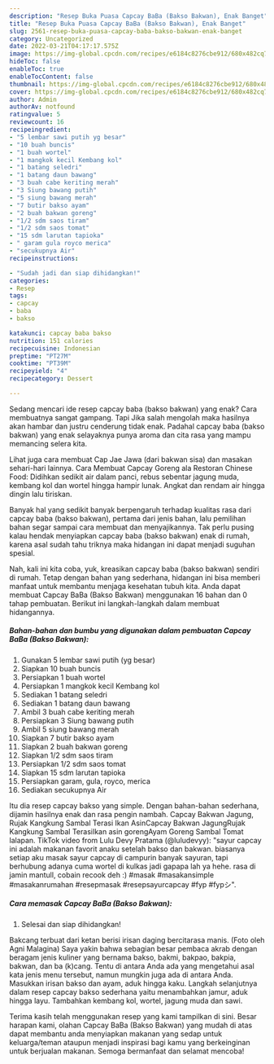 ```yaml
---
description: "Resep Buka Puasa Capcay BaBa (Bakso Bakwan), Enak Banget"
title: "Resep Buka Puasa Capcay BaBa (Bakso Bakwan), Enak Banget"
slug: 2561-resep-buka-puasa-capcay-baba-bakso-bakwan-enak-banget
category: Uncategorized
date: 2022-03-21T04:17:17.575Z
image: https://img-global.cpcdn.com/recipes/e6184c8276cbe912/680x482cq70/capcay-baba-bakso-bakwan-foto-resep-utama.jpg
hideToc: false
enableToc: true
enableTocContent: false
thumbnail: https://img-global.cpcdn.com/recipes/e6184c8276cbe912/680x482cq70/capcay-baba-bakso-bakwan-foto-resep-utama.jpg
cover: https://img-global.cpcdn.com/recipes/e6184c8276cbe912/680x482cq70/capcay-baba-bakso-bakwan-foto-resep-utama.jpg
author: Admin
authorAv: notfound
ratingvalue: 5
reviewcount: 16
recipeingredient:
- "5 lembar sawi putih yg besar"
- "10 buah buncis"
- "1 buah wortel"
- "1 mangkok kecil Kembang kol"
- "1 batang seledri"
- "1 batang daun bawang"
- "3 buah cabe keriting merah"
- "3 Siung bawang putih"
- "5 siung bawang merah"
- "7 butir bakso ayam"
- "2 buah bakwan goreng"
- "1/2 sdm saos tiram"
- "1/2 sdm saos tomat"
- "15 sdm larutan tapioka"
- " garam gula royco merica"
- "secukupnya Air"
recipeinstructions:

- "Sudah jadi dan siap dihidangkan!"
categories:
- Resep
tags:
- capcay
- baba
- bakso

katakunci: capcay baba bakso 
nutrition: 151 calories
recipecuisine: Indonesian
preptime: "PT27M"
cooktime: "PT39M"
recipeyield: "4"
recipecategory: Dessert

---
```



Sedang mencari ide resep capcay baba (bakso bakwan) yang enak? Cara membuatnya sangat gampang. Tapi Jika salah mengolah maka hasilnya akan hambar dan justru cenderung tidak enak. Padahal capcay baba (bakso bakwan) yang enak selayaknya punya aroma dan cita rasa yang mampu memancing selera kita.


Lihat juga cara membuat Cap Jae Jawa (dari bakwan sisa) dan masakan sehari-hari lainnya. Cara Membuat Capcay Goreng ala Restoran Chinese Food: Didihkan sedikit air dalam panci, rebus sebentar jagung muda, kembang kol dan wortel hingga hampir lunak. Angkat dan rendam air hingga dingin lalu tiriskan.

Banyak hal yang sedikit banyak berpengaruh terhadap kualitas rasa dari capcay baba (bakso bakwan), pertama dari jenis bahan, lalu pemilihan bahan segar sampai cara membuat dan menyajikannya. Tak perlu pusing kalau hendak menyiapkan capcay baba (bakso bakwan) enak di rumah, karena asal sudah tahu triknya maka hidangan ini dapat menjadi suguhan spesial.


Nah, kali ini kita coba, yuk, kreasikan capcay baba (bakso bakwan) sendiri di rumah. Tetap dengan bahan yang sederhana, hidangan ini bisa memberi manfaat untuk membantu menjaga kesehatan tubuh kita. Anda dapat membuat Capcay BaBa (Bakso Bakwan) menggunakan 16 bahan dan 0 tahap pembuatan. Berikut ini langkah-langkah dalam membuat hidangannya.

<!--inarticleads1-->

##### Bahan-bahan dan bumbu yang digunakan dalam pembuatan Capcay BaBa (Bakso Bakwan):

1. Gunakan 5 lembar sawi putih (yg besar)
1. Siapkan 10 buah buncis
1. Persiapkan 1 buah wortel
1. Persiapkan 1 mangkok kecil Kembang kol
1. Sediakan 1 batang seledri
1. Sediakan 1 batang daun bawang
1. Ambil 3 buah cabe keriting merah
1. Persiapkan 3 Siung bawang putih
1. Ambil 5 siung bawang merah
1. Siapkan 7 butir bakso ayam
1. Siapkan 2 buah bakwan goreng
1. Siapkan 1/2 sdm saos tiram
1. Persiapkan 1/2 sdm saos tomat
1. Siapkan 15 sdm larutan tapioka
1. Persiapkan  garam, gula, royco, merica
1. Sediakan secukupnya Air


Itu dia resep capcay bakso yang simple. Dengan bahan-bahan sederhana, dijamin hasilnya enak dan rasa pengin nambah. Capcay Bakwan Jagung, Rujak Kangkung Sambal Terasi Ikan AsinCapcay Bakwan JagungRujak Kangkung Sambal TerasiIkan asin gorengAyam Goreng Sambal Tomat lalapan. TikTok video from Lulu Devy Pratama (@luludevyy): &#34;sayur capcay ini adalah makanan favorit anaku setelah bakso dan bakwan. biasanya setiap aku masak sayur capcay di campurin banyak sayuran, tapi berhubung adanya cuma wortel di kulkas jadi gapapa lah ya hehe. rasa di jamin mantull, cobain recook deh :) #masak #masakansimple #masakanrumahan #resepmasak #resepsayurcapcay #fyp #fypシ&#34;. 

<!--inarticleads2-->

##### Cara memasak Capcay BaBa (Bakso Bakwan):


1. Selesai dan siap dihidangkan!

Bakcang terbuat dari ketan berisi irisan daging bercitarasa manis. (Foto oleh Agni Malagina) Saya yakin bahwa sebagian besar pembaca akrab dengan beragam jenis kuliner yang bernama bakso, bakmi, bakpao, bakpia, bakwan, dan ba (k)cang. Tentu di antara Anda ada yang mengetahui asal kata jenis menu tersebut, namun mungkin juga ada di antara Anda. Masukkan irisan bakso dan ayam, aduk hingga kaku. Langkah selanjutnya dalam resep capcay bakso sederhana yaitu menambahkan jamur, aduk hingga layu. Tambahkan kembang kol, wortel, jagung muda dan sawi. 

Terima kasih telah menggunakan resep yang kami tampilkan di sini. Besar harapan kami, olahan Capcay BaBa (Bakso Bakwan) yang mudah di atas dapat membantu anda menyiapkan makanan yang sedap untuk keluarga/teman ataupun menjadi inspirasi bagi kamu yang berkeinginan untuk berjualan makanan. Semoga bermanfaat dan selamat mencoba!
